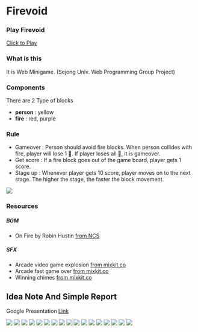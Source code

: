# Firevoid

### Play Firevoid

[Click to Play](https://wonjinyi.github.io/firevoid)

### What is this

It is Web Minigame. (Sejong Univ. Web Programming Group Project)

### Components

There are 2 Type of blocks

- **person** : yellow
- **fire** : red, purple

### Rule

- Gameover : Person should avoid fire blocks. When person collides with fire, player will lose 1 💖. If player loses all 💖, it is gameover.
- Get score : If a fire block goes out of the game board, player gets 1 score.
- Stage up : Whenever player gets 10 score, player moves on to the next stage. The higher the stage, the faster the block movement.

![](./img/playingAnimation_forPC.gif)

### Resources

##### BGM

- On Fire by Robin Hustin [from NCS](https://ncs.io/OnFire)

##### SFX

- Arcade video game explosion [from mixkit.co](https://mixkit.co/free-sound-effects/crash/)
- Arcade fast game over [from mixkit.co](https://mixkit.co/free-sound-effects/game-over/)
- Winning chimes [from mixkit.co](https://mixkit.co/free-sound-effects/win/)

## Idea Note And Simple Report

Google Presentation [Link](https://docs.google.com/presentation/d/1BSQOfw5ZjulpScQxDMcZRYsDlyMiVe5bwuVMyYaVRyY/edit?usp=sharing)

![](./img/readme/Firevoid-01.jpg)
![](./img/readme/Firevoid-02.jpg)
![](./img/readme/Firevoid-03.jpg)
![](./img/readme/Firevoid-04.jpg)
![](./img/readme/Firevoid-05.jpg)
![](./img/readme/Firevoid-06.jpg)
![](./img/readme/Firevoid-07.jpg)
![](./img/readme/Firevoid-08.jpg)
![](./img/readme/Firevoid-09.jpg)
![](./img/readme/Firevoid-10.jpg)
![](./img/readme/Firevoid-11.jpg)
![](./img/readme/Firevoid-12.jpg)
![](./img/readme/Firevoid-13.jpg)
![](./img/readme/Firevoid-14.jpg)
![](./img/readme/Firevoid-15.jpg)
![](./img/readme/Firevoid-16.jpg)
![](./img/readme/Firevoid-17.jpg)
